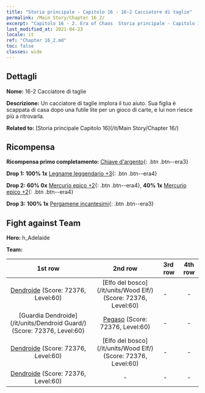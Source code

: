 ```yaml
---
title: "Storia principale - Capitolo 16 - 16-2 Cacciatore di taglie"
permalink: /Main Story/Chapter 16_2/
excerpt: "Capitolo 16 - 2. Era of Chaos  Storia principale - Capitolo 16_2. 16-2 Cacciatore di taglie"
last_modified_at: 2021-04-23
locale: it
ref: "Chapter 16_2.md"
toc: false
classes: wide
---
```


## Dettagli

 **Nome:** 16-2 Cacciatore di taglie

 **Descrizione:** Un cacciatore di taglie implora il tuo aiuto. Sua figlia è scappata di casa dopo una futile lite per un gioco di carte, e lui non riesce più a ritrovarla.

 **Related to:** [Storia principale Capitolo 16](/it/Main Story/Chapter 16/)

## Ricompensa

 **Ricompensa primo completamento:** [Chiave d'argento](/ItemsIT/con_693/){: .btn .btn--era3}

 **Drop 1:** **100% 1x** [Legname leggendario +3](/ItemsIT/mat_55/){: .btn .btn--era4}

 **Drop 2:** **60% 0x** [Mercurio epico +2](/ItemsIT/mat_49/){: .btn .btn--era4}, **40% 1x** [Mercurio epico +2](/ItemsIT/mat_49/){: .btn .btn--era4}

 **Drop 3:** **100% 1x** [Pergamene incantesimi](/ItemsIT/con_694/){: .btn .btn--era3}


## Fight against Team
 **Hero:** h_Adelaide

 **Team:**


  | 1st row | 2nd row | 3rd row | 4th row |
  |:----:|:----:|:----|:----:|
  | [Dendroide](/it/units/Treant/) (Score: 72376, Level:60)  | [Elfo del bosco](/it/units/Wood Elf/) (Score: 72376, Level:60)  | - | - |
  | [Guardia Dendroide](/it/units/Dendroid Guard/) (Score: 72376, Level:60)  | [Pegaso](/it/units/Pegasus/) (Score: 72376, Level:60)  | - | - |
  | [Dendroide](/it/units/Treant/) (Score: 72376, Level:60)  | [Elfo del bosco](/it/units/Wood Elf/) (Score: 72376, Level:60)  | - | - |
  | [Dendroide](/it/units/Treant/) (Score: 72376, Level:60)  | - | - | - |


